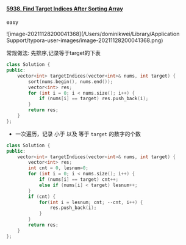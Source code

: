 #### [5938. Find Target Indices After Sorting Array](https://leetcode-cn.com/problems/find-target-indices-after-sorting-array/)

easy

![image-20211128200041368](/Users/dominikwei/Library/Application Support/typora-user-images/image-20211128200041368.png)



常规做法:  先排序,记录等于target的下表

```c++
class Solution {
public:
    vector<int> targetIndices(vector<int>& nums, int target) {
        sort(nums.begin(), nums.end());
        vector<int> res;
        for (int i = 0; i < nums.size(); i++) {
            if (nums[i] == target) res.push_back(i);
        }
        return res;
    }
};
```

- 一次遍历，记录 小于 以及 等于 `target` 的数字的个数

```c++
class Solution {
public:
    vector<int> targetIndices(vector<int>& nums, int target) {
        vector<int> res;
        int cnt = 0, lesnum=0;
        for (int i = 0; i < nums.size(); i++) {
            if (nums[i] == target) cnt++;
            else if (nums[i] < target) lesnum++;
        }
        if (cnt) {
            for(int i = lesnum; cnt; --cnt, i++) {
                res.push_back(i);
            }
        }
        return res;
    }
};
```

